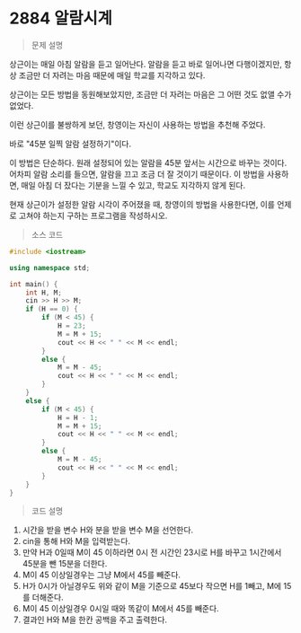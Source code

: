 # 2884 알람시계

> 문제 설명

상근이는 매일 아침 알람을 듣고 일어난다. 알람을 듣고 바로 일어나면 다행이겠지만, 항상 조금만 더 자려는 마음 때문에 매일 학교를 지각하고 있다.

상근이는 모든 방법을 동원해보았지만, 조금만 더 자려는 마음은 그 어떤 것도 없앨 수가 없었다.

이런 상근이를 불쌍하게 보던, 창영이는 자신이 사용하는 방법을 추천해 주었다.

바로 "45분 일찍 알람 설정하기"이다.

이 방법은 단순하다. 원래 설정되어 있는 알람을 45분 앞서는 시간으로 바꾸는 것이다. 어차피 알람 소리를 들으면, 알람을 끄고 조금 더 잘 것이기 때문이다. 이 방법을 사용하면, 매일 아침 더 잤다는 기분을 느낄 수 있고, 학교도 지각하지 않게 된다.

현재 상근이가 설정한 알람 시각이 주어졌을 때, 창영이의 방법을 사용한다면, 이를 언제로 고쳐야 하는지 구하는 프로그램을 작성하시오.

> 소스 코드

```c++
#include <iostream>

using namespace std;

int main() {
	int H, M;
	cin >> H >> M;
	if (H == 0) {
		if (M < 45) {
			H = 23;
            M = M + 15;
			cout << H << " " << M << endl;
		}
		else {
			M = M - 45;
			cout << H << " " << M << endl;
		}
	}
	else {
		if (M < 45) {
			H = H - 1;
            M = M + 15;
			cout << H << " " << M << endl;
		}
		else {
			M = M - 45;
			cout << H << " " << M << endl;
		}
	}
}
```

> 코드 설명

1. 시간을 받을 변수 H와 분을 받을 변수 M을 선언한다.
2. cin을 통해 H와 M을 입력받는다.
3. 만약 H과 0일때 M이 45 이하라면 0시 전 시간인 23시로 H를 바꾸고 1시간에서 45분을 뺀 15분을 더한다.
4. M이 45 이상일경우는 그냥 M에서 45를 빼준다.
5. H가 0시가 아닐경우도 위와 같이 M을 기준으로 45보다 작으면 H를 1빼고, M에 15를 더해준다.
6. M이 45 이상일경우 0시일 때와 똑같이 M에서 45를 빼준다.
7. 결과인 H와 M을 한칸 공백을 주고 출력한다.


